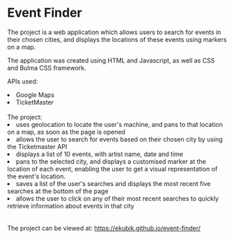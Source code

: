 # Event Finder

The project is a web application which allows users to search for events in their chosen cities, and displays the locations of these events using markers on a map.

The application was created using HTML and Javascript, as well as CSS and Bulma CSS framework.
</br>

APIs used:

<li>Google Maps </li>
<li> TicketMaster </li>

</br>
The project:

<li> uses geolocation to locate the user's machine, and pans to that location on a map, as soon as the page is opened </li>
<li> allows the user to search for events based on their chosen city by using the Ticketmaster API </li>
<li> displays a list of 10 events, with artist name, date and time </li>
<li> pans to the selected city, and displays a customised marker at the location of each event, enabling the user to get a visual representation of the event's location. </li>
<li> saves a list of the user's searches and displays the most recent five searches at the bottom of the page </li>
<li> allows the user to click on any of their most recent searches to quickly retrieve information about events in that city </li>
</li>
</br>
</br>
The project can be viewed at: <a href="https://ekubik.github.io/event-finder/">https://ekubik.github.io/event-finder/ </a>
